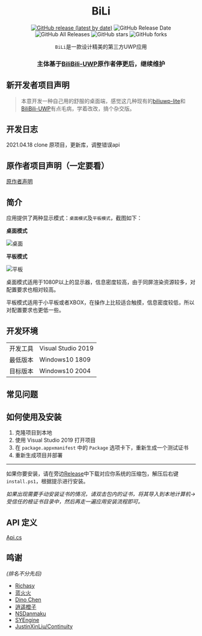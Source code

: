<div align="center">

# BiLi

[![GitHub release (latest by date)](https://img.shields.io/github/v/release/qhlai/BiliBili-NET)](https://github.com/qhlai/BiliBili-NET/releases) 
![GitHub Release Date](https://img.shields.io/github/release-date/qhlai/BiliBili-NET) 
![GitHub All Releases](https://img.shields.io/github/downloads/qhlai/BiliBili-NET/total) 
![GitHub stars](https://img.shields.io/github/stars/qhlai/BiliBili-NET?style=flat) 
![GitHub forks](https://img.shields.io/github/forks/qhlai/BiliBili-NET)

`BiLi`是一款设计精美的第三方UWP应用

### 主体基于[BiliBili-UWP](https://github.com/Richasy/BiliBili-UWP)原作者停更后，继续维护


</div>

## 新开发者项目声明

> 本意开发一种自己用的舒服的桌面端，感觉这几种现有的[biliuwp-lite](https://github.com/xiaoyaocz/biliuwp-lite)和[BiliBili-UWP](https://github.com/Richasy/BiliBili-UWP)有点毛病，学着改改，搞个杂交版。
## 开发日志
2021.04.18 clone 原项目，更新库，调整错误api

## 原作者项目声明（一定要看）
[原作者声明](https://github.com/qhlai/BiliBili-NET/blob/master/oldREADME.md)

## 简介

应用提供了两种显示模式：`桌面模式`及`平板模式`，截图如下：

**桌面模式**

![桌面](https://i.loli.net/2020/08/30/Y4vV6LjIxwidhBk.png)

**平板模式**

![平板](https://i.loli.net/2020/08/30/ywEBWn3Vr94k16x.png)

桌面模式适用于1080P以上的显示器，信息密度较高，由于同屏渲染资源较多，对配置要求也相对较高。

平板模式适用于小平板或者XBOX，在操作上比较适合触摸，信息密度较低，所以对配置要求也更低一些。

## 开发环境

|||
|-|-|
|开发工具|Visual Studio 2019|
|最低版本|Windows10 1809|
|目标版本|Windows10 2004|

## 常见问题



## 如何使用及安装

1. 克隆项目到本地
2. 使用 Visual Studio 2019 打开项目
3. 在 `package.appxmanifest` 中的 `Package` 选项卡下，重新生成一个测试证书
4. 重新生成项目并部署

---

如果你要安装，请在旁边[Release](https://github.com/qhlai/BiliBili-NET/releases)中下载对应你系统的压缩包，解压后右键`install.ps1`，根据提示进行安装。

*如果出现需要手动安装证书的情况，请双击包内的证书，将其导入到本地计算机->受信任的根证书目录中，然后再走一遍应用安装流程即可。*



## API 定义

[Api.cs](https://github.com/Richasy/BiliBili-UWP/blob/master/BiliBili-Lib/Models/Others/Api.cs)

## 鸣谢

*(排名不分先后)*
 
- [Richasy](https://github.com/Richasy)
- [蓝火火](https://github.com/cnbluefire)
- [Dino Chen](https://github.com/DinoChan)
- [逍遥橙子](https://github.com/xiaoyaocz)
- [NSDanmaku](https://github.com/xiaoyaocz/NSDanmaku)
- [SYEngine](https://github.com/xqq/SYEngine)
- [JustinXinLiu/Continuity](https://github.com/JustinXinLiu/Continuity)